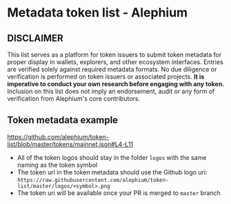 # Metadata token list - Alephium

## DISCLAIMER  

This list serves as a platform for token issuers to submit token metadata for proper display in wallets, explorers, and other ecosystem interfaces. 
Entries are verified solely against required metadata formats. 
No due diligence or verification is performed on token issuers or associated projects. **It is imperative to conduct your own research before engaging with any token.**
Inclusion on this list does not imply an endorsement, audit or any form of verification from Alephium's core contributors.


## Token metadata example

https://github.com/alephium/token-list/blob/master/tokens/mainnet.json#L4-L11

* All of the token logos should stay in the folder `logos` with the same naming as the token symbol
* The token uri in the token metadata should use the Github logo uri: `https://raw.githubusercontent.com/alephium/token-list/master/logos/<symbol>.png`
* The token uri will be available once your PR is merged to `master` branch
